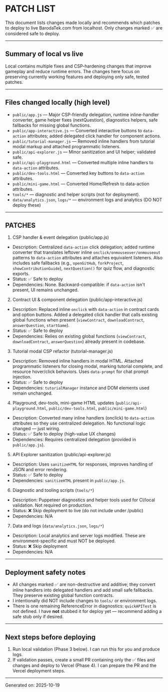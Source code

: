 # PATCH LIST

This document lists changes made locally and recommends which patches to deploy to live BarodaTek.com from localhost. Only changes marked ✅ are considered safe to deploy.

---

## Summary of local vs live
Local contains multiple fixes and CSP-hardening changes that improve gameplay and reduce runtime errors. The changes here focus on preserving currently working features and deploying only safe, tested patches.

---

## Files changed locally (high level)
- `public/app.js` — Major CSP-friendly delegation, runtime inline-handler converter, game helper fixes (nextQuestion), diagnostics helpers, safe fallbacks for missing global functions.
- `public/app-interactive.js` — Converted interactive buttons to `data-action` attributes; added delegated click handler for component actions.
- `public/tutorial-manager.js` — Removed inline handlers from tutorial modal markup and attached programmatic listeners.
- `public/api-explorer.js` — Minor sanitization and UI helper; validated safe.
- `public/api-playground.html` — Converted multiple inline handlers to `data-action` attributes.
- `public/dev-tools.html` — Converted key buttons to `data-action` attributes.
- `public/mini-game.html` — Converted Home/Refresh to data-action attributes.
- `tools/*` — diagnostic and helper scripts (not for deployment).
- `data/analytics.json`, `logs/*` — environment logs and analytics (DO NOT deploy these)

---

## PATCHES

1) CSP handler & event delegation (public/app.js)
- Description: Centralized `data-action` click delegation; added runtime converter that translates leftover inline `onclick/onmouseover/onmouseout` patterns to `data-action` attributes and attaches equivalent listeners. Also includes safe fallbacks (e.g., `openGitHub`, `forkProject`, `showContributionGuide`), `nextQuestion()` for quiz flow, and diagnostic exports.
- Status: ✅ Safe to deploy
- Dependencies: None. Backward-compatible: if `data-action` isn't present, UI remains unchanged.

2) Contract UI & component delegation (public/app-interactive.js)
- Description: Replaced inline `onclick` with `data-action` in contract cards and option buttons. Added a delegated click handler that calls existing global functions when present (`viewContract`, `downloadContract`, `answerQuestion`, `startGame`).
- Status: ✅ Safe to deploy
- Dependencies: Relies on existing global functions (`viewContract`, `downloadContract`, `answerQuestion`) already present in codebase.

3) Tutorial modal CSP refactor (tutorial-manager.js)
- Description: Removed inline handlers in modal HTML. Attached programmatic listeners for closing modal, marking tutorial complete, and resource hover/click behaviors. Uses `data-prompt` for chat prompt injection.
- Status: ✅ Safe to deploy
- Dependencies: `tutorialManager` instance and DOM elements used remain unchanged.

4) Playground, dev-tools, mini-game HTML updates (`public/api-playground.html`, `public/dev-tools.html`, `public/mini-game.html`)
- Description: Converted many inline handlers (onclick) to `data-action` attributes so they use centralized delegation. No functional logic changed — just wiring.
- Status: ✅ Safe to deploy (high-value UX changes)
- Dependencies: Requires centralized delegation (provided in `public/app.js`).

5) API Explorer sanitization (public/api-explorer.js)
- Description: Uses `sanitizeHTML` for responses, improves handling of JSON and error rendering.
- Status: ✅ Safe to deploy
- Dependencies: `sanitizeHTML` present in `public/app.js`.

6) Diagnostic and tooling scripts (`tools/*`)
- Description: Puppeteer diagnostics and helper tools used for CI/local validation. Not required on production.
- Status: ❌ Skip deployment to live (do not include under /public)
- Dependencies: N/A

7) Data and logs (`data/analytics.json`, `logs/*`)
- Description: Local analytics and server logs modified. These are environment-specific and must NOT be deployed.
- Status: ❌ Skip deployment
- Dependencies: N/A

---

## Deployment safety notes
- All changes marked ✅ are non-destructive and additive; they convert inline handlers into delegated handlers and add small safe fallbacks. They preserve existing global function contracts.
- I intentionally did NOT include changes to `tools/` or environment logs.
- There is one remaining ReferenceError in diagnostics: `quickAPITest` is not defined. I have **not** stubbed it for deploy yet — recommend adding a safe stub only if desired.

---

## Next steps before deploying
1. Run local validation (Phase 3 below). I can run this for you and produce logs.
2. If validation passes, create a small PR containing only the ✅ files and changes and deploy to Vercel (Phase 4). I can prepare the PR and the Vercel deployment steps.

---

Generated on: 2025-10-19

